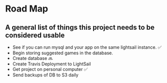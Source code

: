 # Road Map
## A general list of things this project needs to be considered usable

- See if you can run mysql and your app on the same lightsail instance. :white_check_mark:
- Begin storing suggested games in the database.
- Create database :soon:
- Create Travis Deployment to LightSail
- Get project on personal computer :white_check_mark:
- Send backups of DB to S3 daily 
